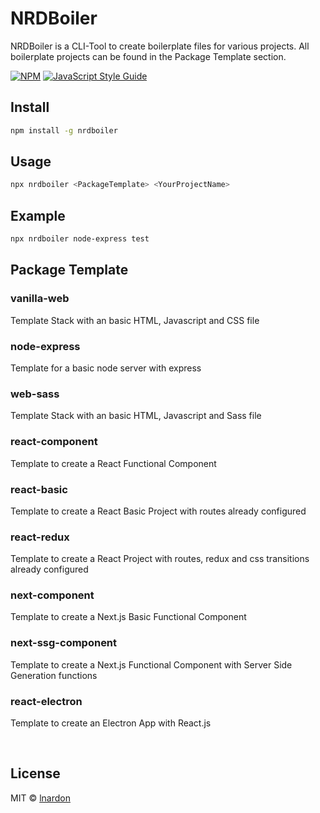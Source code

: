 # NRDBoiler

NRDBoiler is a CLI-Tool to create boilerplate files for various projects. All boilerplate projects can be found in the Package Template section.

[![NPM](https://img.shields.io/npm/v/nrdboiler.svg)](https://www.npmjs.com/package/nrdboiler) [![JavaScript Style Guide](https://img.shields.io/badge/code_style-standard-brightgreen.svg)](https://standardjs.com)

## Install

```bash
npm install -g nrdboiler
```

## Usage

```bash
npx nrdboiler <PackageTemplate> <YourProjectName>
```

## Example

```bash
npx nrdboiler node-express test
```

## Package Template

### vanilla-web

Template Stack with an basic HTML, Javascript and CSS file

### node-express

Template for a basic node server with express

### web-sass

Template Stack with an basic HTML, Javascript and Sass file

### react-component

Template to create a React Functional Component

### react-basic

Template to create a React Basic Project with routes already configured

### react-redux

Template to create a React Project with routes, redux and css transitions already configured

### next-component

Template to create a Next.js Basic Functional Component

### next-ssg-component

Template to create a Next.js Functional Component with Server Side Generation functions

### react-electron

Template to create an Electron App with React.js

</br>

## License

MIT © [lnardon](https://github.com/lnardon)
